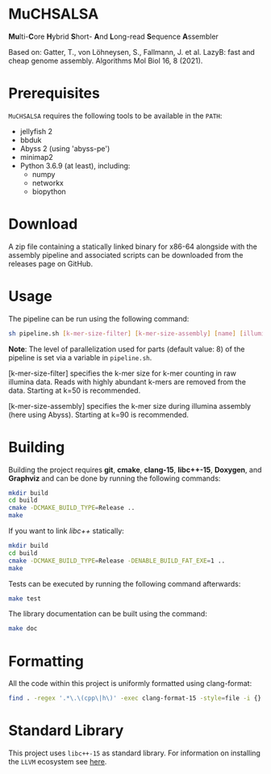 # MuCHSALSA

**Mu**lti-**C**ore **H**ybrid **S**hort- **A**nd **L**ong-read **S**equence **A**ssembler

Based on:
Gatter, T., von Löhneysen, S., Fallmann, J. et al. LazyB: fast and cheap genome assembly. Algorithms Mol Biol 16, 8 (2021).

# Prerequisites

`MuCHSALSA` requires the following tools to be available in the `PATH`:

- jellyfish 2
- bbduk
- Abyss 2 (using 'abyss-pe')
- minimap2
- Python 3.6.9 (at least), including:
    - numpy
    - networkx
    - biopython

# Download

A zip file containing a statically linked binary for x86-64 alongside with the assembly pipeline and associated scripts
can be downloaded from the releases page on GitHub.

# Usage

The pipeline can be run using the following command:

```bash
sh pipeline.sh [k-mer-size-filter] [k-mer-size-assembly] [name] [illumina-inputfile-1] [illumina-inputfile-2] [nanopore-inputfile] [output-folder]
```

**Note**: The level of parallelization used for parts (default value: 8) of the pipeline is set via a variable
in `pipeline.sh`.

[k-mer-size-filter] specifies the k-mer size for k-mer counting in raw illumina data. Reads with highly abundant k-mers
are removed from the data. Starting at k=50 is recommended.

[k-mer-size-assembly] specifies the k-mer size during illumina assembly (here using Abyss). Starting at k=90 is
recommended.

# Building

Building the project requires **git**, **cmake**, **clang-15**, **libc++-15**, **Doxygen**, and **Graphviz** and can be done by running the following
commands:

```bash
mkdir build
cd build
cmake -DCMAKE_BUILD_TYPE=Release ..
make
```

If you want to link _libc++_ statically:

```bash
mkdir build
cd build
cmake -DCMAKE_BUILD_TYPE=Release -DENABLE_BUILD_FAT_EXE=1 ..
make
```

Tests can be executed by running the following command afterwards:

```bash
make test
```

The library documentation can be built using the command:

```bash
make doc
```

# Formatting

All the code within this project is uniformly formatted using clang-format:

```bash
find . -regex '.*\.\(cpp\|h\)' -exec clang-format-15 -style=file -i {} \;
```

# Standard Library

This project uses `libc++-15` as standard library. For information on installing the `LLVM` ecosystem
see [here]([https://libcxx.llvm.org/docs/BuildingLibcxx.html](https://llvm.org)).
